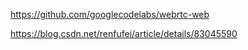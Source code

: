 https://github.com/googlecodelabs/webrtc-web

https://blog.csdn.net/renfufei/article/details/83045590
